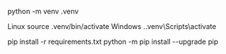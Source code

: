 

python -m venv .venv

Linux
source .venv/bin/activate
Windows
 .\.venv\Scripts\activate

pip install -r requirements.txt
python -m pip install --upgrade pip